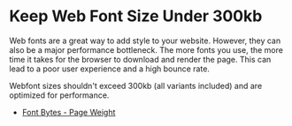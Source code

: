 # Keep Web Font Size Under 300kb

Web fonts are a great way to add style to your website. However, they can also be a major performance bottleneck. The more fonts you use, the more time it takes for the browser to download and render the page. This can lead to a poor user experience and a high bounce rate.

Webfont sizes shouldn't exceed 300kb (all variants included) and are optimized for performance.

- [Font Bytes - Page Weight](https://httparchive.org/reports/page-weight#bytesFont)
